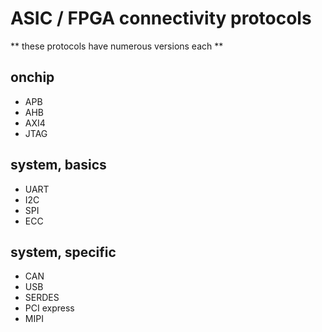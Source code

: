 
# ASIC / FPGA connectivity protocols

** these protocols have numerous versions each **
## onchip
- APB 
- AHB
- AXI4
- JTAG

## system, basics
- UART
- I2C
- SPI
- ECC

## system, specific
- CAN
- USB
- SERDES
- PCI express
- MIPI

